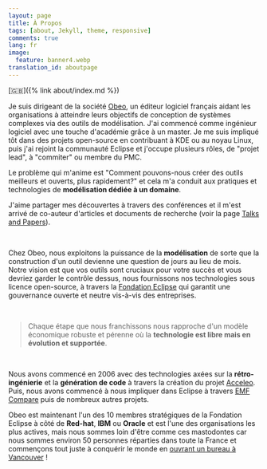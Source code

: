 ```yaml
---
layout: page
title: À Propos
tags: [about, Jekyll, theme, responsive]
comments: true
lang: fr
image:
  feature: banner4.webp
translation_id: aboutpage
---
```

[🇬🇧]({% link about/index.md  %}) 

Je suis dirigeant de la société [Obeo](https://www.obeosoft.com/fr/), un éditeur logiciel français aidant les organisations à atteindre leurs objectifs de conception de systèmes complexes via des outils de modélisation. J'ai commencé comme ingénieur logiciel avec une touche d'académie grâce à un master. Je me suis impliqué tôt dans des projets open-source en contribuant à KDE ou au noyau Linux, puis j'ai rejoint la communauté Eclipse et j'occupe plusieurs rôles, de "projet lead", à "commiter" ou membre du PMC.

Le problème qui m'anime est "Comment pouvons-nous créer des outils meilleurs et ouverts, plus rapidement?" et cela m'a conduit aux pratiques et technologies de **modélisation dédiée à un domaine**. 

J'aime partager mes découvertes à travers des conférences et il m'est arrivé de co-auteur d'articles et documents de recherche (voir la page [Talks and Papers](../talks)).

<br>

Chez Obeo, nous exploitons la puissance de la **modélisation** de sorte que la construction d'un outil devienne une question de jours au lieu de mois. Notre vision est que vos outils sont cruciaux pour votre succès et vous devriez garder le contrôle dessus, nous fournissons nos technologies sous licence open-source, à travers la [Fondation Eclipse](https://www.eclipse.org) qui garantit une gouvernance ouverte et neutre vis-à-vis des entreprises.

<br>

> Chaque étape que nous franchissons nous rapproche d'un modèle économique robuste et pérenne où la **technologie est libre mais en évolution et supportée**.

<br>

Nous avons commencé en 2006 avec des technologies axées sur la **rétro-ingénierie** et la **génération de code** à travers la création du projet [Acceleo](https://www.eclipse.dev/acceleo/). Puis, nous avons commencé à nous impliquer dans Eclipse à travers [EMF Compare](https://www.eclipse.dev/emf/compare/) puis de nombreux autres projets.

Obeo est maintenant l'un des 10 membres stratégiques de la Fondation Eclipse à côté de **Red-hat**, **IBM** ou **Oracle** et est l'une des organisations les plus actives, mais nous sommes loin d'être comme ces mastodontes car nous sommes environ 50 personnes réparties dans toute la France et commençons tout juste à conquérir le monde en [ouvrant un bureau à Vancouver](../obeo/north-america-here-we-come/) !

